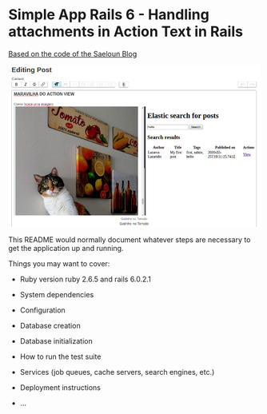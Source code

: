 # Simple App Rails 6 - Handling attachments in Action Text in Rails

[Based on the code of the Saeloun Blog](https://blog.saeloun.com/2019/11/12/attachments-in-action-text-rails-6 )

![imagem de capa]( https://github.com/rcoproc/blog_app_rails6/blob/master/app/assets/images/exemplo_formulario_edit.png)

This README would normally document whatever steps are necessary to get the
application up and running.

Things you may want to cover:

* Ruby version
  ruby 2.6.5 and rails 6.0.2.1

* System dependencies

* Configuration

* Database creation

* Database initialization

* How to run the test suite

* Services (job queues, cache servers, search engines, etc.)

* Deployment instructions

* ...
